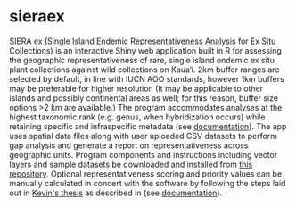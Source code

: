 # sieraex
SIERA ex (Single Island Endemic Representativeness Analysis for Ex Situ Collections) is an interactive Shiny web application built in R for assessing the geographic representativeness of rare, single island endemic ex situ plant collections against wild collections on Kaua‘i. 2km buffer ranges are selected by default, in line with IUCN AOO standards, however 1km buffers may be preferable for higher resolution (It may be applicable to other islands and possibly continental areas as well; for this reason, buffer size options >2 km are available.) The program accommodates analyses at the highest taxonomic rank (e.g. genus, when hybridization occurs) while retaining specific and infraspecific metadata (see [documentation](https://github.com/plantrecords/sieraex/blob/main/comprehensive_instructions.md#siera-ex-documentation)). The app uses spatial data files along with user uploaded CSV datasets to perform gap analysis and generate a report on representativeness across geographic units. Program components and instructions including vector layers and sample datasets be downloaded and installed from [this repository](https://github.com/plantrecords/sieraex). Optional representativeness scoring and priority values can be manually calculated in concert with the software by following the steps laid out in [Kevin's thesis](https://doi.org/10.13140/RG.2.2.27268.64641) as described in (see [documentation](https://github.com/plantrecords/sieraex/blob/main/comprehensive_instructions.md#siera-ex-documentation)). 
